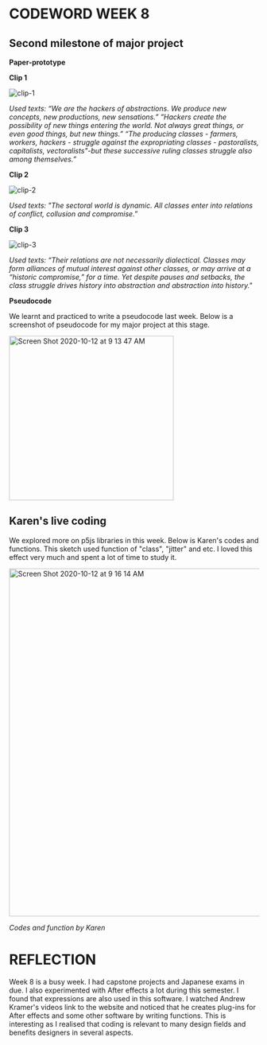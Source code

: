 # CODEWORD WEEK 8

## Second milestone of major project

**Paper-prototype**

**Clip 1**

![clip-1](https://user-images.githubusercontent.com/68975607/93290116-928c7600-f812-11ea-9fe1-544810dd423c.gif)

*Used texts: “We are the hackers of abstractions. We produce new concepts, new productions, new sensations.”  ”Hackers create the possibility of new things entering the world. Not always great things, or even good things, but new things.”
“The producing classes - farmers, workers, hackers - struggle against the expropriating classes - pastoralists, capitalists, vectoralists"-but these successive ruling classes struggle also among themselves.”*

**Clip 2**

![clip-2](https://user-images.githubusercontent.com/68975607/93290118-94563980-f812-11ea-8dbd-5e43043389b6.gif)

*Used texts: "The sectoral world is dynamic. All classes enter into relations of conflict, collusion and compromise.”*

**Clip 3**

![clip-3](https://user-images.githubusercontent.com/68975607/93290119-95876680-f812-11ea-91a3-1fcbaa414cba.gif)

*Used texts: “Their relations are not necessarily dialectical. Classes may form alliances of mutual interest against other classes, or may arrive at a “historic compromise,” for a time. Yet despite pauses and setbacks, the class struggle drives history into abstraction and abstraction into history."*

**Pseudocode**

We learnt and practiced to write a pseudocode last week. Below is a screenshot of pseudocode for my major project at this stage.

<img width="331" alt="Screen Shot 2020-10-12 at 9 13 47 AM" src="https://user-images.githubusercontent.com/68975607/95696259-fc126f80-0c6c-11eb-95bf-9e0e4c5b62f5.png">

## Karen's live coding

We explored more on p5js libraries in this week. Below is Karen's codes and functions. This sketch used function of "class", "jitter" and etc. I loved this effect very much and spent a lot of time to study it.

<img width="700" alt="Screen Shot 2020-10-12 at 9 16 14 AM" src="https://user-images.githubusercontent.com/68975607/95695991-f23c3c80-0c6b-11eb-8f45-00d2c6abe028.png">

*Codes and function by Karen*

# REFLECTION
Week 8 is a busy week. I had capstone projects and Japanese exams in due. I also experimented with After effects a lot during this semester. I found that expressions are also used in this software. I watched Andrew Kramer's videos link to the website and noticed that he creates plug-ins for After effects and some other software by writing functions. This is interesting as I realised that coding is relevant to many design fields and benefits designers in several aspects.
